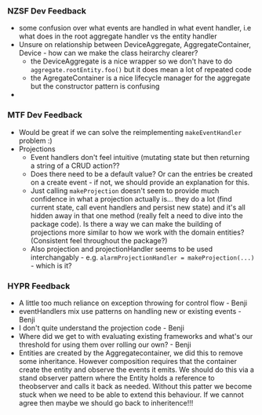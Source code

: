  ### NZSF Dev Feedback
 
  * some confusion over what events are handled in what event handler, i.e what does in the root aggregate handler vs the entity handler
  * Unsure on relationship between DeviceAggregate, AggregateContainer, Device - how can we make the class heirarchy clearer?
    * the DeviceAggregate is a nice wrapper so we don't have to do `aggregate.rootEntity.foo()` but it does mean a lot of repeated code
    * the AgregateContainer is a nice lifecycle manager for the aggregate but the constructor pattern is confusing
  * 

### MTF Dev Feedback ###
* Would be great if we can solve the reimplementing `makeEventHandler` problem :)
* Projections
  * Event handlers don't feel intuitive (mutating state but then returning a string of a CRUD action??
  * Does there need to be a default value? Or can the entries be created on a create event - if not, we should provide an explanation for this.
  * Just calling `makeProjection` doesn't seem to provide much confidence in what a projection actually is... they do a lot (find current state, call event handlers and persist new state) and it's all hidden away in that one method (really felt a need to dive into the package code). Is there a way we can make the building of projections more similar to how we work with the domain entities? (Consistent feel throughout the package?)
  * Also projection and projectionHandler seems to be used interchangably - e.g. `alarmProjectionHandler = makeProjection(...)` - which is it?


### HYPR Feedback ###
 * A little too much reliance on exception throwing for control flow - Benji
 * eventHandlers mix use patterns on handling new or existing events - Benji
 * I don't quite understand the projection code - Benji
 * Where did we get to with evaluating existing frameworks and what's our threshold for using them over rolling our own? - Benji
 * Entities are created by the Aggregatecontainer, we did this to remove some inheritance. However composition requires that the container create the entity and observe the events it emits. We should do this via a stand observer pattern where the Entity holds a reference to theobserver and calls it back as needed. Without this patter we become stuck when we need to be able to extend this behaviour. If we cannot agree then maybe we should go back to inheritence!!!



